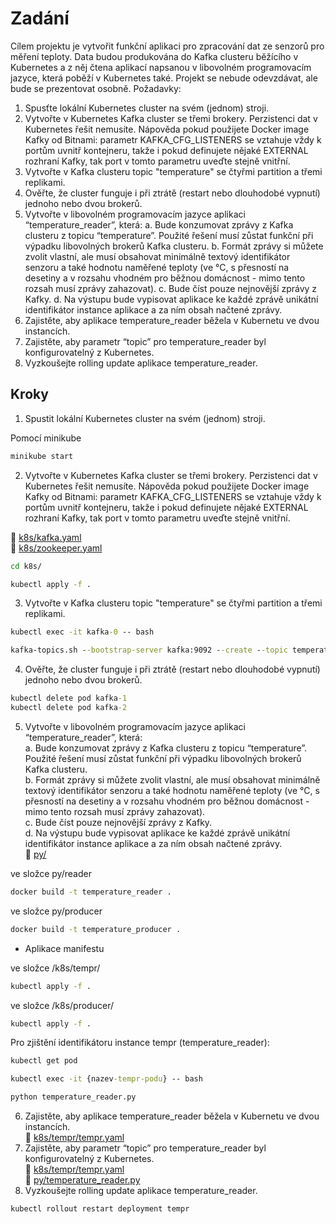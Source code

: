 # Zadání
Cílem projektu je vytvořit funkční aplikaci pro zpracování dat ze senzorů pro měření teploty.
Data budou produkována do Kafka clusteru běžícího v Kubernetes a z něj čtena aplikací
napsanou v libovolném programovacím jazyce, která poběží v Kubernetes také.
Projekt se nebude odevzdávat, ale bude se prezentovat osobně.
Požadavky:
1. Spusťte lokální Kubernetes cluster na svém (jednom) stroji.
2. Vytvořte v Kubernetes Kafka cluster se třemi brokery. Perzistenci dat v Kubernetes
řešit nemusíte. Nápověda pokud použijete Docker image Kafky od Bitnami: parametr
KAFKA_CFG_LISTENERS se vztahuje vždy k portům uvnitř kontejneru, takže i pokud
definujete nějaké EXTERNAL rozhraní Kafky, tak port v tomto parametru uveďte stejně
vnitřní.
3. Vytvořte v Kafka clusteru topic "temperature" se čtyřmi partition a třemi replikami.
4. Ověřte, že cluster funguje i při ztrátě (restart nebo dlouhodobé vypnutí) jednoho nebo
dvou brokerů.
5. Vytvořte v libovolném programovacím jazyce aplikaci “temperature_reader”, která:
a. Bude konzumovat zprávy z Kafka clusteru z topicu “temperature”. Použité
řešení musí zůstat funkční při výpadku libovolných brokerů Kafka clusteru.
b. Formát zprávy si můžete zvolit vlastní, ale musí obsahovat minimálně textový
identifikátor senzoru a také hodnotu naměřené teploty (ve °C, s přesností na
desetiny a v rozsahu vhodném pro běžnou domácnost - mimo tento rozsah
musí zprávy zahazovat).
c. Bude číst pouze nejnovější zprávy z Kafky.
d. Na výstupu bude vypisovat aplikace ke každé zprávě unikátní identifikátor
instance aplikace a za ním obsah načtené zprávy.
6. Zajistěte, aby aplikace temperature_reader běžela v Kubernetu ve dvou instancích.
7. Zajistěte, aby parametr “topic” pro temperature_reader byl konfigurovatelný
z Kubernetes.
8. Vyzkoušejte rolling update aplikace temperature_reader.

## Kroky
1. Spustit lokální Kubernetes cluster na svém (jednom) stroji.<br>

Pomocí minikube
```cmd
minikube start
```
2. Vytvořte v Kubernetes Kafka cluster se třemi brokery. Perzistenci dat v Kubernetes
řešit nemusíte. Nápověda pokud použijete Docker image Kafky od Bitnami: parametr
KAFKA_CFG_LISTENERS se vztahuje vždy k portům uvnitř kontejneru, takže i pokud
definujete nějaké EXTERNAL rozhraní Kafky, tak port v tomto parametru uveďte stejně
vnitřní.<br>

📂 [k8s/kafka.yaml](https://github.com/AdamLnenicka/ADS2/blob/main/k8s/kafka.yaml)<br>
📂 [k8s/zookeeper.yaml](https://github.com/AdamLnenicka/ADS2/blob/main/k8s/zookeeper.yaml)

```cmd
cd k8s/

kubectl apply -f .
```

3. Vytvořte v Kafka clusteru topic "temperature" se čtyřmi partition a třemi replikami.<br>
```cmd
kubectl exec -it kafka-0 -- bash
```
```cmd
kafka-topics.sh --bootstrap-server kafka:9092 --create --topic temperature --replication-factor 3 --partitions 4
```

4. Ověřte, že cluster funguje i při ztrátě (restart nebo dlouhodobé vypnutí) jednoho nebo
dvou brokerů.
```cmd
kubectl delete pod kafka-1
kubectl delete pod kafka-2
```
5. Vytvořte v libovolném programovacím jazyce aplikaci “temperature_reader”, která:<br>
a. Bude konzumovat zprávy z Kafka clusteru z topicu “temperature”. Použité
řešení musí zůstat funkční při výpadku libovolných brokerů Kafka clusteru.<br>
b. Formát zprávy si můžete zvolit vlastní, ale musí obsahovat minimálně textový
identifikátor senzoru a také hodnotu naměřené teploty (ve °C, s přesností na
desetiny a v rozsahu vhodném pro běžnou domácnost - mimo tento rozsah
musí zprávy zahazovat).<br>
c. Bude číst pouze nejnovější zprávy z Kafky.<br>
d. Na výstupu bude vypisovat aplikace ke každé zprávě unikátní identifikátor
instance aplikace a za ním obsah načtené zprávy.<br>
📂 [py/](https://github.com/AdamLnenicka/ADS2/tree/main/py)

ve složce py/reader
```cmd
docker build -t temperature_reader .
```
ve složce py/producer
```cmd
docker build -t temperature_producer .
```

- Aplikace manifestu

ve složce /k8s/tempr/
```cmd
kubectl apply -f .
```

ve složce /k8s/producer/
```cmd
kubectl apply -f .
```

Pro zjištění identifikátoru instance tempr (temperature_reader):
```cmd
kubectl get pod
```
```cmd
kubectl exec -it {nazev-tempr-podu} -- bash
```
```cmd
python temperature_reader.py
```

6. Zajistěte, aby aplikace temperature_reader běžela v Kubernetu ve dvou instancích.<br>
📂 [k8s/tempr/tempr.yaml](https://github.com/AdamLnenicka/ADS2/blob/main/k8s/tempr/tempr.yaml)
7. Zajistěte, aby parametr “topic” pro temperature_reader byl konfigurovatelný
z Kubernetes.<br>
📂 [k8s/tempr/tempr.yaml](https://github.com/AdamLnenicka/ADS2/blob/main/k8s/tempr/tempr.yaml)<br>
📂 [py/temperature_reader.py](https://github.com/AdamLnenicka/ADS2/blob/main/py/reader/temperature_reader.py)
9. Vyzkoušejte rolling update aplikace temperature_reader.<br>
```cmd
kubectl rollout restart deployment tempr
```
